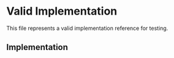 # Valid Implementation

This file represents a valid implementation reference for testing.

## Implementation